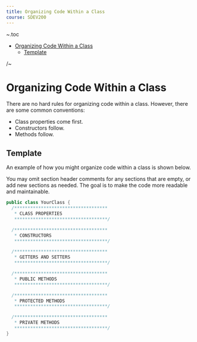 ```yaml
---
title: Organizing Code Within a Class
course: SDEV200
---
```


~.toc

- [Organizing Code Within a Class](#organizing-code-within-a-class)
  - [Template](#template)

/~

# Organizing Code Within a Class

There are no hard rules for organizing code within a class. However, there are some common conventions:

- Class properties come first.
- Constructors follow.
- Methods follow.

## Template

An example of how you might organize code within a class is shown below.

You may omit section header comments for any sections that are empty, or add new sections as needed. The goal is to make the code more readable and maintainable.

```java
public class YourClass {
  /***********************************
   * CLASS PROPERTIES
   ***********************************/

  /***********************************
   * CONSTRUCTORS
   ***********************************/

  /***********************************
   * GETTERS AND SETTERS
   ***********************************/

  /***********************************
   * PUBLIC METHODS
   ***********************************/

  /***********************************
   * PROTECTED METHODS
   ***********************************/

  /***********************************
   * PRIVATE METHODS
   ***********************************/
}
```
